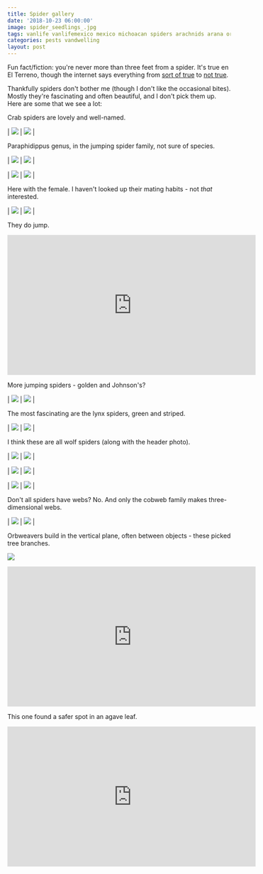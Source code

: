 ```yaml
---
title: Spider gallery
date: '2018-10-23 06:00:00'
image: spider_seedlings_.jpg
tags: vanlife vanlifemexico mexico michoacan spiders arachnids arana orbweavers
categories: pests vandwelling
layout: post
---
```


Fun fact/fiction: you're never more than three feet from a spider. It's true en El Terreno, though the internet says everything from [sort of true](https://arthropodecology.com/2012/06/05/you-are-always-within-three-feet-of-a-spider-fact-or-fiction/) to [not true](https://www.burkemuseum.org/blog/myth-youre-always-within-three-feet-spider).

Thankfully spiders don't bother me (though I don't like the occasional bites). Mostly they're fascinating and often beautiful, and I don't pick them up. Here are some that we see a lot:

Crab spiders are lovely and well-named. 

| [![](/images/predators/spider_crab_.jpg)](/images/predators/spider_crab.jpg) | [![](/images/predators/spider_crab2_.jpg)](/images/predators/spider_crab2.jpg) |

Paraphidippus genus, in the jumping spider family, not sure of species.

| [![](/images/predators/spider_paraphidippus_.jpg)](/images/predators/spider_paraphidippus.jpg) | [![](/images/predators/spider_paraphidippus2_.jpg)](/images/predators/spider_paraphidippus2.jpg) |

| [![](/images/predators/spider_paraphidippus3_.jpg)](/images/predators/spider_paraphidippus3.jpg) | [![](/images/predators/spider_paraphidippus4_.jpg)](/images/predators/spider_paraphidippus4.jpg) |

Here with the female. I haven't looked up their mating habits - not *that* interested.

| [![](/images/predators/spiders_.jpg)](/images/predators/spiders.jpg) | [![](/images/predators/spiders3_.jpg)](/images/predators/spiders3.jpg) |

They do jump.

<iframe width="560" height="315" src="https://www.youtube-nocookie.com/embed/Xi-jgivsRqk" frameborder="0" allow="autoplay; encrypted-media" allowfullscreen></iframe>

More jumping spiders - golden and Johnson's?

| [![](/images/predators/spider10_goldenjumping_.jpg)](/images/predators/spider10_goldenjumping.jpg) | [![](/images/predators/spider6_.jpg)](/images/predators/spider6.jpg) |

The most fascinating are the lynx spiders, green and striped.

| [![](/images/predators/spider12lessergreenlynx_.jpg)](/images/predators/spider12lessergreenlynx.jpg) | [![](/images/predators/spider_striped_lynx_.jpg)](/images/predators/spider_striped_lynx.jpg) |

I think these are all wolf spiders (along with the header photo).

| [![](/images/predators/spider3_.jpg)](/images/predators/spider3.jpg) | [![](/images/predators/spider4_.jpg)](/images/predators/spider4.jpg) |

| [![](/images/predators/spider5_.jpg)](/images/predators/spider5.jpg) | [![](/images/predators/spider7_.jpg)](/images/predators/spider7.jpg) |

| [![](/images/predators/spider8_.jpg)](/images/predators/spider8.jpg) | [![](/images/predators/spider11_.jpg)](/images/predators/spider11.jpg) |

Don't all spiders have webs? No. And only the cobweb family makes three-dimensional webs.

| [![](/images/predators/spider12_.jpg)](/images/predators/spider12.jpg) | [![](/images/predators/spider12.5_.jpg)](/images/predators/spider12.5.jpg) |

Orbweavers build in the vertical plane, often between objects - these picked tree branches.

[![](/images/predators/spider_spotted_orbweaver.jpg)](/images/predators/spider_spotted_orbweaver.jpg)

<iframe width="560" height="315" src="https://www.youtube-nocookie.com/embed/thhucClNAAE" frameborder="0" allow="autoplay; encrypted-media" allowfullscreen></iframe>

This one found a safer spot in an agave leaf.

<iframe width="560" height="315" src="https://www.youtube-nocookie.com/embed/QAvwU0bn2-I" frameborder="0" allow="autoplay; encrypted-media" allowfullscreen></iframe>